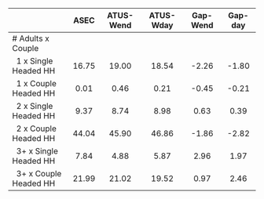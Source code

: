 
|                      |         ASEC |    ATUS-Wend |    ATUS-Wday |     Gap-Wend |      Gap-day |
| -------------------- | :----------: | :----------: | :----------: | :----------: | :----------: |
| # Adults x Couple    |              |              |              |              |              |
| &nbsp;&nbsp;1 x Single Headed HH |        16.75 |        19.00 |        18.54 |        -2.26 |        -1.80 |
| &nbsp;&nbsp;1 x Couple Headed HH |         0.01 |         0.46 |         0.21 |        -0.45 |        -0.21 |
| &nbsp;&nbsp;2 x Single Headed HH |         9.37 |         8.74 |         8.98 |         0.63 |         0.39 |
| &nbsp;&nbsp;2 x Couple Headed HH |        44.04 |        45.90 |        46.86 |        -1.86 |        -2.82 |
| &nbsp;&nbsp;3+ x Single Headed HH |         7.84 |         4.88 |         5.87 |         2.96 |         1.97 |
| &nbsp;&nbsp;3+ x Couple Headed HH |        21.99 |        21.02 |        19.52 |         0.97 |         2.46 |

